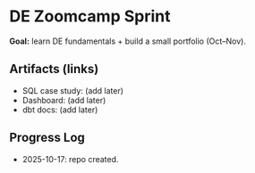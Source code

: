 # DE Zoomcamp Sprint
**Goal:** learn DE fundamentals + build a small portfolio (Oct–Nov).

## Artifacts (links)
- SQL case study: (add later)
- Dashboard: (add later)
- dbt docs: (add later)

## Progress Log
- 2025-10-17: repo created.
